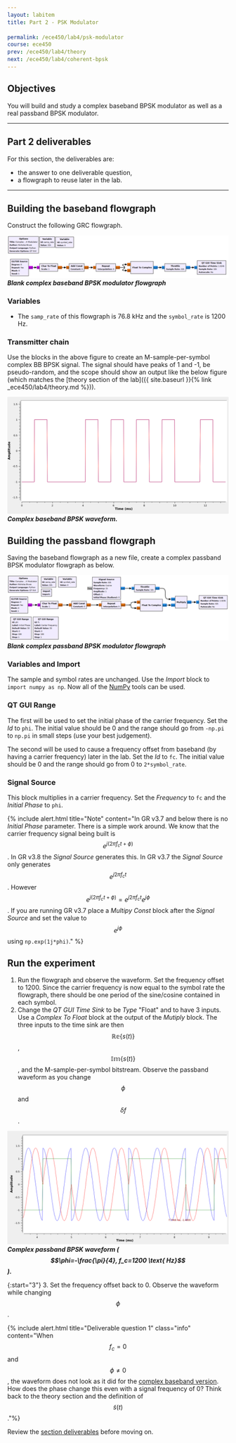```yaml
---
layout: labitem
title: Part 2 - PSK Modulator

permalink: /ece450/lab4/psk-modulator
course: ece450
prev: /ece450/lab4/theory
next: /ece450/lab4/coherent-bpsk
---
```


## Objectives

You will build and study a complex baseband BPSK modulator as well as a real passband BPSK modulator.

---

## Part 2 deliverables

For this section, the deliverables are:

- the answer to one deliverable question,
- a flowgraph to reuse later in the lab.

---

## Building the baseband flowgraph

Construct the following GRC flowgraph.

  ![complex-bpsk-BB-tx-blank-flowgraph.png](figures/complex-bpsk-BB-tx-blank-flowgraph.png)<br>
  __*Blank complex baseband BPSK modulator flowgraph*__

### Variables

- The `samp_rate` of this flowgraph is 76.8 kHz and the `symbol_rate` is 1200 Hz.

### Transmitter chain

Use the blocks in the above figure to create an M-sample-per-symbol complex BB BPSK signal. The signal should have peaks of 1 and -1, be pseudo-random, and the scope should show an output like the below figure (which matches the [theory section of the lab]({{ site.baseurl }}{% link _ece450/lab4/theory.md %})).

  ![complex-bpsk-BB-tx-waveform.png](figures/complex-bpsk-BB-tx-waveform.png)<br>
  __*Complex baseband BPSK waveform.*__

## Building the passband flowgraph

Saving the baseband flowgraph as a new file, create a complex passband BPSK modulator flowgraph as below.

  ![complex-bpsk-PB-tx-blank-flowgraph.png](figures/complex-bpsk-PB-tx-blank-flowgraph.png)<br>
  __*Blank complex passband BPSK modulator flowgraph*__

### Variables and Import

The sample and symbol rates are unchanged. Use the *Import* block to `import numpy as np`. Now all of the [NumPy](https://numpy.org/) tools can be used.

### QT GUI Range

The first will be used to set the initial phase of the carrier frequency. Set the *Id* to `phi`. The initial value should be 0 and the range should go from `-np.pi` to `np.pi` in small steps (use your best judgement).

The second will be used to cause a frequency offset from baseband (by having a carrier frequency) later in the lab. Set the *Id* to `fc`. The initial value should be 0 and the range should go from 0 to `2*symbol_rate`.

### Signal Source

This block multiplies in a carrier frequency. Set the *Frequency* to `fc` and the *Initial Phase* to `phi`.

{% include alert.html title="Note" content="In GR v3.7 and below there is no *Initial Phase* parameter. There is a simple work around. We know that the carrier frequency signal being built is $$e^{j\left( 2\pi f_c t + \phi \right)}$$. In GR v3.8 the *Signal Source* generates this. In GR v3.7 the *Signal Source* only generates $$e^{j 2\pi f_c t}$$. However $$e^{j\left( 2\pi f_c t + \phi \right)}=e^{j 2\pi f_c t}e^{j\phi}$$. If you are running GR v3.7 place a *Multipy Const* block after the *Signal Source* and set the value to $$e^{j\phi}$$ using `np.exp(1j*phi)`." %}

## Run the experiment

1. Run the flowgraph and observe the waveform. Set the frequency offset to 1200. Since the carrier frequency is now equal to the symbol rate the flowgraph, there should be one period of the sine/cosine contained in each symbol.
2. Change the *QT GUI Time Sink* to be *Type* "Float" and to have 3 inputs. Use a *Complex To Float* block at the output of the *Mutiply* block. The three inputs to the time sink are then $$\mathbb{Re}\{s(t)\}$$, $$\mathbb{Im}\{s(t)\}$$, and the M-sample-per-symbol bitstream. Observe the passband waveform as you change $$\phi$$ and $$\delta f$$.

  ![complex-bpsk-PB-tx-waveform.png](figures/complex-bpsk-PB-tx-waveform.png)<br>
  __*Complex passband BPSK waveform ($$\phi=-\frac{\pi}{4}, f_c=1200 \text{ Hz}$$).*__

{:start="3"}
3. Set the frequency offset back to 0. Observe the waveform while changing $$\phi$$.

{% include alert.html title="Deliverable question 1" class="info" content="When $$f_c=0$$ and $$\phi \neq 0$$, the waveform does not look as it did for the [complex baseband version](#building-the-baseband-flowgraph). How does the phase change this even with a signal frequency of 0? Think back to the theory section and the definition of $$\tilde{s}(t)$$."%}

Review the [section deliverables](#part-2-deliverables) before moving on.
